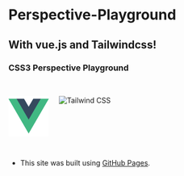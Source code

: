 # Perspective-Playground

## With vue.js and Tailwindcss!

### CSS3 Perspective Playground

<div style="display:flex;gap:20px;padding:30px 0;"> 
<img alt="Tailwind CSS" src="https://raw.githubusercontent.com/github/explore/80688e429a7d4ef2fca1e82350fe8e3517d3494d/topics/vue/vue.png" width="80" height="80" style="max-width: 100%;">
<img alt="Tailwind CSS" src="https://raw.githubusercontent.com/tailwindlabs/tailwindcss/HEAD/.github/logo-dark.svg" width="350" height="80" style="max-width: 100%;">
</div>

- This site was built using [GitHub Pages](https://saeed0920.github.io/Perspective-Playground/).
